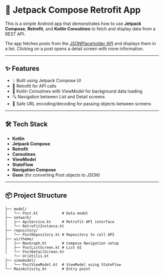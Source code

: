 # 📱 Jetpack Compose Retrofit App

This is a simple Android app that demonstrates how to use **Jetpack Compose**, **Retrofit**, and **Kotlin Coroutines** to fetch and display data from a REST API.

The app fetches posts from the [JSONPlaceholder API](https://jsonplaceholder.typicode.com/posts) and displays them in a list. Clicking on a post opens a detail screen with more information.

---

## ✨ Features

- 💡 Built using Jetpack Compose UI
- 🔁 Retrofit for API calls
- 🔄 Kotlin Coroutines with ViewModel for background data loading
- 🔍 Navigation between List and Detail screens
- 🧪 Safe URL encoding/decoding for passing objects between screens

---

## 🛠️ Tech Stack

- **Kotlin**
- **Jetpack Compose**
- **Retrofit**
- **Coroutines**
- **ViewModel**
- **StateFlow**
- **Navigation Compose**
- **Gson** (for converting Post objects to JSON)


---

## 📦 Project Structure

```text
├── model/
│   └── Post.kt           # Data model
├── network/
│   ├── ApiService.kt     # Retrofit API interface
│   └── RetrofitInstance.kt
├── repository/
│   └── PostRepository.kt # Repository to call API
├── ui/theme/
│   ├── NavGraph.kt       # Compose Navigation setup
│   ├── PostListScreen.kt # List UI
│   └── PostDetailScreen.kt
    └── UriUtilis.kt
├── viewmodel/
│   └── PostViewModel.kt  # ViewModel using StateFlow
└── MainActivity.kt       # Entry point
